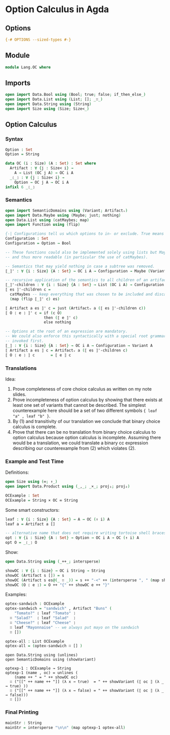 # Option Calculus in Agda

## Options

```agda
{-# OPTIONS --sized-types #-}
```

## Module

```agda
module Lang.OC where
```

## Imports

```agda
open import Data.Bool using (Bool; true; false; if_then_else_)
open import Data.List using (List; []; _∷_)
open import Data.String using (String)
open import Size using (Size; Size<_)
```

## Option Calculus

### Syntax

```agda
Option : Set
Option = String

data OC (i : Size) (A : Set) : Set where
  Artifact : ∀ {j : Size< i} →
    A → List (OC j A) → OC i A
  _❲_❳ : ∀ {j : Size< i} →
    Option → OC j A → OC i A
infixl 6 _❲_❳
```

### Semantics

```agda
open import SemanticDomains using (Variant; Artifactᵥ)
open import Data.Maybe using (Maybe; just; nothing)
open Data.List using (catMaybes; map)
open import Function using (flip)

{-| Configurations tell us which options to in- or exclude. True means include, false exclude. -}
Configuration : Set
Configuration = Option → Bool

-- These functions could also be implemented solely using lists but Maybe makes our intents more explicit
-- and thus more readable (in particular the use of catMaybes).

-- Semantics that may yield nothing in case a subtree was removed.
⟦_⟧' : ∀ {i : Size} {A : Set} → OC i A → Configuration → Maybe (Variant A)

-- recursive application of the semantics to all children of an artifact
⟦_⟧'-children : ∀ {i : Size} {A : Set} → List (OC i A) → Configuration → List (Variant A)
⟦ es ⟧'-children c =
  catMaybes -- keep everything that was chosen to be included and discard all nothing values occurring from removed options.
  (map (flip ⟦_⟧' c) es)

⟦ Artifact a es ⟧' c = just (Artifactᵥ a (⟦ es ⟧'-children c))
⟦ O ❲ e ❳ ⟧' c = if (c O)
                 then (⟦ e ⟧' c)
                 else nothing

-- Options at the root of an expression are mandatory.
-- We could also enforce this syntactically with a special root grammar rule that has to be
-- invoked first.
⟦_⟧ : ∀ {i : Size} {A : Set} → OC i A → Configuration → Variant A
⟦ Artifact a es ⟧ c = Artifactᵥ a (⟦ es ⟧'-children c)
⟦ O ❲ e ❳ ⟧ c       = ⟦ e ⟧ c
```

### Translations

Idea:

1. Prove completeness of core choice calculus as written on my note slides.
2. Prove incompleteness of option calculus by showing that there exists at least one set of variants that cannot be described. The simplest counterexample here should be a set of two different symbols `{ leaf "a" , leaf "b" }`.
3. By (1) and transitivity of our translation we conclude that binary choice calculus is complete.
4. Prove that there can be no translation from binary choice calculus to option calculus because option calculus is incomplete. Assuming there would be a translation, we could translate a binary cc expression describing our counterexample from (2) which violates (2).

### Example and Test Time

Definitions:
```agda
open Size using (∞; ↑_)
open import Data.Product using (_,_; _×_; proj₁; proj₂)

OCExample : Set
OCExample = String × OC ∞ String
```

Some smart constructors:
```agda
leaf : ∀ {i : Size} {A : Set} → A → OC (↑ i) A
leaf a = Artifact a []

-- alternative name that does not require writing tortoise shell braces
opt : ∀ {i : Size} {A : Set} → Option → OC i A → OC (↑ i) A
opt O = _❲_❳ O
```

Show:
```agda
open Data.String using (_++_; intersperse)

showOC : ∀ {i : Size} → OC i String → String
showOC (Artifact s []) = s
showOC (Artifact s es@(_ ∷ _)) = s ++ "-<" ++ (intersperse ", " (map showOC es)) ++ ">-"
showOC (O ❲ e ❳) = O ++ "{" ++ showOC e ++ "}"
```

Examples:
```agda
optex-sandwich : OCExample
optex-sandwich = "sandwich" , Artifact "Buns" (
    "Tomato?" ❲ leaf "Tomato" ❳
  ∷ "Salad?"  ❲ leaf "Salad"  ❳
  ∷ "Cheese?" ❲ leaf "Cheese" ❳
  ∷ leaf "Mayonnaise" -- we always put mayo on the sandwich
  ∷ [])

optex-all : List OCExample
optex-all = (optex-sandwich ∷ [] )
```

```
open Data.String using (unlines)
open SemanticDomains using (showVariant)

optexp-1 : OCExample → String
optexp-1 (name , oc) = unlines (
    (name ++ " = " ++ showOC oc)
  ∷ ("[[" ++ name ++ "]] (λ x → true)  = " ++ showVariant (⟦ oc ⟧ (λ _ → true) ))
  ∷ ("[[" ++ name ++ "]] (λ x → false) = " ++ showVariant (⟦ oc ⟧ (λ _ → false)))
  ∷ [])
```

### Final Printing

```agda
mainStr : String
mainStr = intersperse "\n\n" (map optexp-1 optex-all)
```
